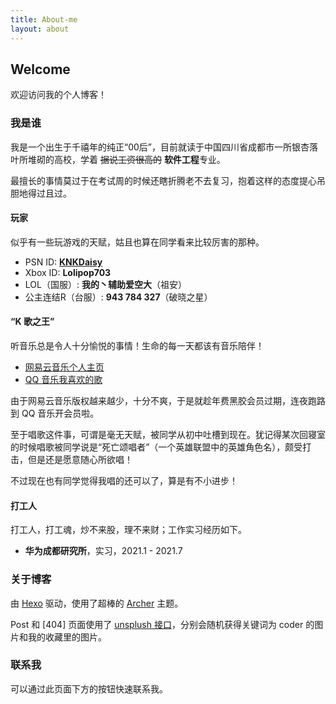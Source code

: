```yaml
---
title: About-me
layout: about
---
```

## Welcome

欢迎访问我的个人博客！

### 我是谁

我是一个出生于千禧年的纯正“00后”，目前就读于中国四川省成都市一所银杏落叶所堆砌的高校，学着 ~~据说工资很高的~~ **软件工程**专业。

最擅长的事情莫过于在考试周的时候还瞎折腾老不去复习，抱着这样的态度提心吊胆地得过且过。

#### 玩家

似乎有一些玩游戏的天赋，姑且也算在同学看来比较厉害的那种。

- PSN ID: [**KNKDaisy**](http://psnine.com/psnid/knkdaisy)
- Xbox ID: **Lolipop703**
- LOL（国服）: **我的丶辅助爱空大**（祖安）
- 公主连结R（台服）: **943 784 327**（破晓之星）

#### “K 歌之王”

听音乐总是令人十分愉悦的事情！生命的每一天都该有音乐陪伴！

- [网易云音乐个人主页](https://music.163.com/#/user/home?id=261856338)
- [QQ 音乐我喜欢的歌](https://y.qq.com/n/yqq/playlist/1204219211.html)

由于网易云音乐版权越来越少，十分不爽，于是就趁年费黑胶会员过期，连夜跑路到 QQ 音乐开会员啦。

至于唱歌这件事，可谓是毫无天赋，被同学从初中吐槽到现在。犹记得某次回寝室的时候唱歌被同学说是“死亡颂唱者”（一个英雄联盟中的英雄角色名），颇受打击，但是还是愿意随心所欲唱！

不过现在也有同学觉得我唱的还可以了，算是有不小进步！

#### 打工人

打工人，打工魂，炒不来股，理不来财；工作实习经历如下。

- **华为成都研究所**，实习，2021.1 - 2021.7

### 关于博客

由 [Hexo](https://hexo.io) 驱动，使用了超棒的 [Archer](https://github.com/fi3ework/hexo-theme-archer) 主题。

Post 和 [404] 页面使用了 [unsplush 接口](https://source.unsplash.com/)，分别会随机获得关键词为 coder 的图片和我的收藏里的图片。

### 联系我

可以通过此页面下方的按钮快速联系我。
